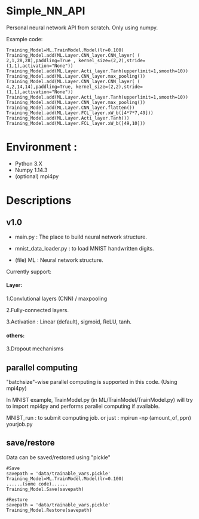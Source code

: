# Simple_NN_API
Personal neural network API from scratch. Only using numpy.

Example code:
```
Training_Model=ML.TrainModel.Model(lr=0.100)
Training_Model.add(ML.Layer.CNN_layer.CNN_layer( ( 2,1,28,28),paddling=True , kernel_size=(2,2),stride=(1,1),activation="None"))
Training_Model.add(ML.Layer.Acti_layer.Tanh(upperlimit=1,smooth=10))
Training_Model.add(ML.Layer.CNN_layer.max_pooling())
Training_Model.add(ML.Layer.CNN_layer.CNN_layer( ( 4,2,14,14),paddling=True, kernel_size=(2,2),stride=(1,1),activation="None"))
Training_Model.add(ML.Layer.Acti_layer.Tanh(upperlimit=1,smooth=10))
Training_Model.add(ML.Layer.CNN_layer.max_pooling())
Training_Model.add(ML.Layer.CNN_layer.flatten())
Training_Model.add(ML.Layer.FCL_layer.xW_b([4*7*7,49]))
Training_Model.add(ML.Layer.Acti_layer.Tanh())
Training_Model.add(ML.Layer.FCL_layer.xW_b([49,10]))
```
 


# Environment :
- Python 3.X
- Numpy 1.14.3
- (optional) mpi4py


# Descriptions

## v1.0

- main.py : The place to build neural network structure.
- mnist_data_loader.py : to load MNIST handwritten digits.

- (file) ML : Neural network structure.

Currently support:

#### Layer:

1.Convlutional layers (CNN) / maxpooling 

2.Fully-connected layers.

3.Activation : Linear (default), sigmoid, ReLU, tanh.

#### others:

3.Dropout mechanisms


## parallel computing

"batchsize"-wise parallel computing is supported in this code. (Using mpi4py) 

In MNIST example, TrainModel.py (in ML/TrainModel/TrainModel.py) will try to import mpi4py and performs parallel computing if available.  

MNIST_run : to submit computing job. 
or just :
mpirun -np (amount_of_ppn) yourjob.py    

## save/restore

 Data can be saved/restored using "pickle"

```
#Save
savepath = 'data/trainable_vars.pickle'
Training_Model=ML.TrainModel.Model(lr=0.100)  
......(some code)......
Training_Model.Save(savepath)
```


```
#Restore
savepath = 'data/trainable_vars.pickle'
Training_Model.Restore(savepath)
```
